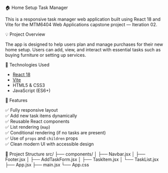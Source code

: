 🏠 Home Setup Task Manager

This is a responsive task manager web application built using React 18 and Vite for the MTM6404 Web Applications capstone project — Iteration 02.

💡 Project Overview

The app is designed to help users plan and manage purchases for their new home setup. Users can add, view, and interact with essential tasks such as buying furniture or setting up services.

🚀 Technologies Used

- [React 18](https://reactjs.org/)
- [Vite](https://vitejs.dev/)
- HTML5 & CSS3
- JavaScript (ES6+)

🎯 Features

✅ Fully responsive layout  
✅ Add new task items dynamically  
✅ Reusable React components  
✅ List rendering (`map`)  
✅ Conditional rendering (if no tasks are present)  
✅ Use of `props` and `children` props  
✅ Clean modern UI with accessible design

📂 Project Structure
src/
├── components/
│ ├── Navbar.jsx
│ ├── Footer.jsx
│ ├── AddTaskForm.jsx
│ ├── TaskItem.jsx
│ └── TaskList.jsx
├── App.jsx
├── main.jsx
└── App.css
